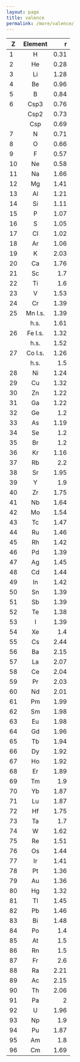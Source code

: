 ```yaml
---
layout: page
title: valence
permalink: /more/valence/
---
```


| Z        | Element          | r  |
| ------------- |:-------------:| -----:|
|   1   |   H   |   0.31    |
|   2   |   He  |   0.28    |
|   3   |   Li  |   1.28    |
|   4   |   Be  |   0.96    |
|   5   |   B   |   0.84    |
|   6   |   Csp3    |   0.76    |
|       |   Csp2    |   0.73    |
|       |   Csp |   0.69    |
|   7   |   N   |   0.71    |
|   8   |   O   |   0.66    |
|   9   |   F   |   0.57    |
|   10  |   Ne  |   0.58    |
|   11  |   Na  |   1.66    |
|   12  |   Mg  |   1.41    |
|   13  |   Al  |   1.21    |
|   14  |   Si  |   1.11    |
|   15  |   P   |   1.07    |
|   16  |   S   |   1.05    |
|   17  |   Cl  |   1.02    |
|   18  |   Ar  |   1.06    |
|   19  |   K   |   2.03    |
|   20  |   Ca  |   1.76    |
|   21  |   Sc  |   1.7 |
|   22  |   Ti  |   1.6 |
|   23  |   V   |   1.53    |
|   24  |   Cr  |   1.39    |
|   25  |   Mn I.s. |   1.39    |
|       |   h.s.    |   1.61    |
|   26  |   Fe I.s. |   1.32    |
|       |   h.s.    |   1.52    |
|   27  |   Co I.s. |   1.26    |
|       |   h.s.    |   1.5 |
|   28  |   Ni  |   1.24    |
|   29  |   Cu  |   1.32    |
|   30  |   Zn  |   1.22    |
|   31  |   Ga  |   1.22    |
|   32  |   Ge  |   1.2 |
|   33  |   As  |   1.19    |
|   34  |   Se  |   1.2 |
|   35  |   Br  |   1.2 |
|   36  |   Kr  |   1.16    |
|   37  |   Rb  |   2.2 |
|   38  |   Sr  |   1.95    |
|   39  |   Y   |   1.9 |
|   40  |   Zr  |   1.75    |
|   41  |   Nb  |   1.64    |
|   42  |   Mo  |   1.54    |
|   43  |   Tc  |   1.47    |
|   44  |   Ru  |   1.46    |
|   45  |   Rh  |   1.42    |
|   46  |   Pd  |   1.39    |
|   47  |   Ag  |   1.45    |
|   48  |   Cd  |   1.44    |
|   49  |   In  |   1.42    |
|   50  |   Sn  |   1.39    |
|   51  |   Sb  |   1.39    |
|   52  |   Te  |   1.38    |
|   53  |   I   |   1.39    |
|   54  |   Xe  |   1.4 |
|   55  |   Cs  |   2.44    |
|   56  |   Ba  |   2.15    |
|   57  |   La  |   2.07    |
|   58  |   Ce  |   2.04    |
|   59  |   Pr  |   2.03    |
|   60  |   Nd  |   2.01    |
|   61  |   Pm  |   1.99    |
|   62  |   Sm  |   1.98    |
|   63  |   Eu  |   1.98    |
|   64  |   Gd  |   1.96    |
|   65  |   Tb  |   1.94    |
|   66  |   Dy  |   1.92    |
|   67  |   Ho  |   1.92    |
|   68  |   Er  |   1.89    |
|   69  |   Tm  |   1.9 |
|   70  |   Yb  |   1.87    |
|   71  |   Lu  |   1.87    |
|   72  |   Hf  |   1.75    |
|   73  |   Ta  |   1.7 |
|   74  |   W   |   1.62    |
|   75  |   Re  |   1.51    |
|   76  |   Os  |   1.44    |
|   77  |   Ir  |   1.41    |
|   78  |   Pt  |   1.36    |
|   79  |   Au  |   1.36    |
|   80  |   Hg  |   1.32    |
|   81  |   Tl  |   1.45    |
|   82  |   Pb  |   1.46    |
|   83  |   Bi  |   1.48    |
|   84  |   Po  |   1.4 |
|   85  |   At  |   1.5 |
|   86  |   Rn  |   1.5 |
|   87  |   Fr  |   2.6 |
|   88  |   Ra  |   2.21    |
|   89  |   Ac  |   2.15    |
|   90  |   Th  |   2.06    |
|   91  |   Pa  |   2   |
|   92  |   U   |   1.96    |
|   93  |   Np  |   1.9 |
|   94  |   Pu  |   1.87    |
|   95  |   Am  |   1.8 |
|   96  |   Cm  |   1.69    |

